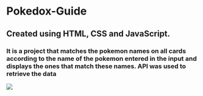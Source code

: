 # Pokedox-Guide


<h2>Created using HTML, CSS and JavaScript.</h2>


<h3>It is a project that matches the pokemon names on all cards according to the name of the pokemon entered in the input and displays the ones that match these names. API was used to retrieve the data</h3>


![](Pokemon.gif)


